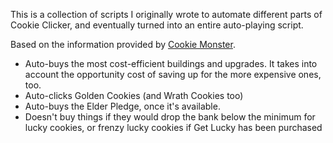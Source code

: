 This is a collection of scripts I originally wrote to automate different parts of Cookie Clicker, and eventually turned into an entire auto-playing script. 

Based on the information provided by [Cookie Monster](https://cookieclicker.wikia.com/wiki/Cookie_Monster_%28JavaScript_Add-on%29).

* Auto-buys the most cost-efficient buildings and upgrades. It takes into account the opportunity cost of saving up for the more expensive ones, too.
* Auto-clicks Golden Cookies (and Wrath Cookies too)
* Auto-buys the Elder Pledge, once it's available.
* Doesn't buy things if they would drop the bank below the minimum for lucky cookies, or frenzy lucky cookies if Get Lucky has been purchased